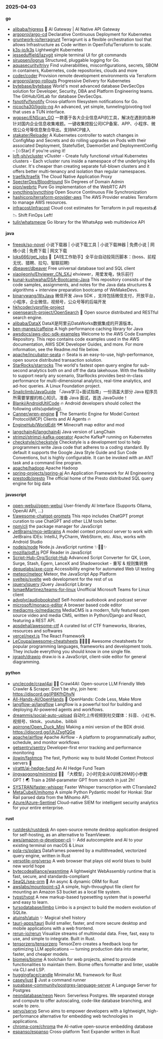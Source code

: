 ### 2025-04-03

#### go
* [alibaba/higress](https://github.com/alibaba/higress) 🤖 AI Gateway | AI Native API Gateway
* [argoproj/argo-cd](https://github.com/argoproj/argo-cd) Declarative Continuous Deployment for Kubernetes
* [gruntwork-io/terragrunt](https://github.com/gruntwork-io/terragrunt) Terragrunt is a flexible orchestration tool that allows Infrastructure as Code written in OpenTofu/Terraform to scale.
* [k3s-io/k3s](https://github.com/k3s-io/k3s) Lightweight Kubernetes
* [jesseduffield/lazygit](https://github.com/jesseduffield/lazygit) simple terminal UI for git commands
* [sirupsen/logrus](https://github.com/sirupsen/logrus) Structured, pluggable logging for Go.
* [aquasecurity/trivy](https://github.com/aquasecurity/trivy) Find vulnerabilities, misconfigurations, secrets, SBOM in containers, Kubernetes, code repositories, clouds and more
* [coder/coder](https://github.com/coder/coder) Provision remote development environments via Terraform
* [argoproj/argo-rollouts](https://github.com/argoproj/argo-rollouts) Progressive Delivery for Kubernetes
* [bytebase/bytebase](https://github.com/bytebase/bytebase) World's most advanced database DevSecOps solution for Developer, Security, DBA and Platform Engineering teams. The GitHub/GitLab for database DevSecOps.
* [fsnotify/fsnotify](https://github.com/fsnotify/fsnotify) Cross-platform filesystem notifications for Go.
* [nicocha30/ligolo-ng](https://github.com/nicocha30/ligolo-ng) An advanced, yet simple, tunneling/pivoting tool that uses a TUN interface.
* [wgpsec/ENScan_GO](https://github.com/wgpsec/ENScan_GO) 一款基于各大企业信息API的工具，解决在遇到的各种针对国内企业信息收集难题。一键收集控股公司ICP备案、APP、小程序、微信公众号等信息聚合导出。支持MCP接入
* [stakater/Reloader](https://github.com/stakater/Reloader) A Kubernetes controller to watch changes in ConfigMap and Secrets and do rolling upgrades on Pods with their associated Deployment, StatefulSet, DaemonSet and DeploymentConfig – [✩Star] if you're using it!
* [loft-sh/vcluster](https://github.com/loft-sh/vcluster) vCluster - Create fully functional virtual Kubernetes clusters - Each vcluster runs inside a namespace of the underlying k8s cluster. It's cheaper than creating separate full-blown clusters and it offers better multi-tenancy and isolation than regular namespaces.
* [traefik/traefik](https://github.com/traefik/traefik) The Cloud Native Application Proxy
* [SpecterOps/BloodHound](https://github.com/SpecterOps/BloodHound) Six Degrees of Domain Admin
* [pion/webrtc](https://github.com/pion/webrtc) Pure Go implementation of the WebRTC API
* [syncthing/syncthing](https://github.com/syncthing/syncthing) Open Source Continuous File Synchronization
* [hashicorp/terraform-provider-aws](https://github.com/hashicorp/terraform-provider-aws) The AWS Provider enables Terraform to manage AWS resources.
* [infracost/infracost](https://github.com/infracost/infracost) Cloud cost estimates for Terraform in pull requests💰📉 Shift FinOps Left!
* [tulir/whatsmeow](https://github.com/tulir/whatsmeow) Go library for the WhatsApp web multidevice API

#### java
* [freeok/so-novel](https://github.com/freeok/so-novel) 小说下载器 | 小说下载工具 | 小说下载神器 | 免费小说 | 网络小说 | 免费下载 | 网文下载
* [loks666/get_jobs](https://github.com/loks666/get_jobs) 💼【AI找工作助手】全平台自动投简历脚本：(boss、前程无忧、猎聘、拉勾、智联招聘)
* [dbeaver/dbeaver](https://github.com/dbeaver/dbeaver) Free universal database tool and SQL client
* [xiaojieonly/Ehviewer_CN_SXJ](https://github.com/xiaojieonly/Ehviewer_CN_SXJ) ehviewer，用爱发电，快乐前行
* [kunal-kushwaha/DSA-Bootcamp-Java](https://github.com/kunal-kushwaha/DSA-Bootcamp-Java) This repository consists of the code samples, assignments, and notes for the Java data structures & algorithms + interview preparation bootcamp of WeMakeDevs.
* [binarywang/WxJava](https://github.com/binarywang/WxJava) 微信开发 Java SDK ，支持包括微信支付，开放平台，小程序，企业微信，视频号，公众号等的后端开发
* [hkhcoder/vprofile-project](https://github.com/hkhcoder/vprofile-project)
* [opensearch-project/OpenSearch](https://github.com/opensearch-project/OpenSearch) 🔎 Open source distributed and RESTful search engine.
* [alibaba/DataX](https://github.com/alibaba/DataX) DataX是阿里云DataWorks数据集成的开源版本。
* [ben-manes/caffeine](https://github.com/ben-manes/caffeine) A high performance caching library for Java
* [awsdocs/aws-doc-sdk-examples](https://github.com/awsdocs/aws-doc-sdk-examples) Welcome to the AWS Code Examples Repository. This repo contains code examples used in the AWS documentation, AWS SDK Developer Guides, and more. For more information, see the Readme.md file below.
* [apache/incubator-seata](https://github.com/apache/incubator-seata) 🔥 Seata is an easy-to-use, high-performance, open source distributed transaction solution.
* [StarRocks/starrocks](https://github.com/StarRocks/starrocks) The world's fastest open query engine for sub-second analytics both on and off the data lakehouse. With the flexibility to support nearly any scenario, StarRocks provides best-in-class performance for multi-dimensional analytics, real-time analytics, and ad-hoc queries. A Linux Foundation project.
* [Snailclimb/JavaGuide](https://github.com/Snailclimb/JavaGuide) 「Java学习+面试指南」一份涵盖大部分 Java 程序员所需要掌握的核心知识。准备 Java 面试，首选 JavaGuide！
* [Blankj/AndroidUtilCode](https://github.com/Blankj/AndroidUtilCode) 🔥 Android developers should collect the following utils(updating).
* [Canner/wren-engine](https://github.com/Canner/wren-engine) 🤖 The Semantic Engine for Model Context Protocol(MCP) Clients and AI Agents 🔥
* [EngineHub/WorldEdit](https://github.com/EngineHub/WorldEdit) 🗺️ Minecraft map editor and mod
* [langchain4j/langchain4j](https://github.com/langchain4j/langchain4j) Java version of LangChain
* [strimzi/strimzi-kafka-operator](https://github.com/strimzi/strimzi-kafka-operator) Apache Kafka® running on Kubernetes
* [checkstyle/checkstyle](https://github.com/checkstyle/checkstyle) Checkstyle is a development tool to help programmers write Java code that adheres to a coding standard. By default it supports the Google Java Style Guide and Sun Code Conventions, but is highly configurable. It can be invoked with an ANT task and a command line program.
* [apache/hadoop](https://github.com/apache/hadoop) Apache Hadoop
* [spring-projects/spring-ai](https://github.com/spring-projects/spring-ai) An Application Framework for AI Engineering
* [prestodb/presto](https://github.com/prestodb/presto) The official home of the Presto distributed SQL query engine for big data

#### javascript
* [open-webui/open-webui](https://github.com/open-webui/open-webui) User-friendly AI Interface (Supports Ollama, OpenAI API, ...)
* [f/awesome-chatgpt-prompts](https://github.com/f/awesome-chatgpt-prompts) This repo includes ChatGPT prompt curation to use ChatGPT and other LLM tools better.
* [npm/cli](https://github.com/npm/cli) the package manager for JavaScript
* [JetBrains/mcp-jetbrains](https://github.com/JetBrains/mcp-jetbrains) A model context protocol server to work with JetBrains IDEs: IntelliJ, PyCharm, WebStorm, etc. Also, works with Android Studio
* [nodejs/node](https://github.com/nodejs/node) Node.js JavaScript runtime ✨🐢🚀✨
* [mozilla/pdf.js](https://github.com/mozilla/pdf.js) PDF Reader in JavaScript
* [Script-Hub-Org/Script-Hub](https://github.com/Script-Hub-Org/Script-Hub) Advanced Script Converter for QX, Loon, Surge, Stash, Egern, LanceX and Shadowrocket - 重写 & 规则集转换
* [dequelabs/axe-core](https://github.com/dequelabs/axe-core) Accessibility engine for automated Web UI testing
* [meteor/meteor](https://github.com/meteor/meteor) Meteor, the JavaScript App Platform
* [sveltejs/svelte](https://github.com/sveltejs/svelte) web development for the rest of us
* [jquery/jquery](https://github.com/jquery/jquery) jQuery JavaScript Library
* [IsmaelMartinez/teams-for-linux](https://github.com/IsmaelMartinez/teams-for-linux) Unofficial Microsoft Teams for Linux client
* [advplyr/audiobookshelf](https://github.com/advplyr/audiobookshelf) Self-hosted audiobook and podcast server
* [microsoft/monaco-editor](https://github.com/microsoft/monaco-editor) A browser based code editor
* [mediacms-io/mediacms](https://github.com/mediacms-io/mediacms) MediaCMS is a modern, fully featured open source video and media CMS, written in Python/Django and React, featuring a REST API.
* [apsdehal/awesome-ctf](https://github.com/apsdehal/awesome-ctf) A curated list of CTF frameworks, libraries, resources and softwares
* [vercel/next.js](https://github.com/vercel/next.js) The React Framework
* [LeCoupa/awesome-cheatsheets](https://github.com/LeCoupa/awesome-cheatsheets) 👩‍💻👨‍💻 Awesome cheatsheets for popular programming languages, frameworks and development tools. They include everything you should know in one single file.
* [jgraph/drawio](https://github.com/jgraph/drawio) draw.io is a JavaScript, client-side editor for general diagramming.

#### python
* [unclecode/crawl4ai](https://github.com/unclecode/crawl4ai) 🚀🤖 Crawl4AI: Open-source LLM Friendly Web Crawler & Scraper. Don't be shy, join here: https://discord.gg/jP8KfhDhyN
* [All-Hands-AI/OpenHands](https://github.com/All-Hands-AI/OpenHands) 🙌 OpenHands: Code Less, Make More
* [langflow-ai/langflow](https://github.com/langflow-ai/langflow) Langflow is a powerful tool for building and deploying AI-powered agents and workflows.
* [dreammis/social-auto-upload](https://github.com/dreammis/social-auto-upload) 自动化上传视频到社交媒体：抖音、小红书、视频号、tiktok、youtube、bilibili
* [apirrone/Open_Duck_Mini](https://github.com/apirrone/Open_Duck_Mini) Making a mini version of the BDX droid. https://discord.gg/UtJZsgfQGe
* [apache/airflow](https://github.com/apache/airflow) Apache Airflow - A platform to programmatically author, schedule, and monitor workflows
* [getsentry/sentry](https://github.com/getsentry/sentry) Developer-first error tracking and performance monitoring
* [jlowin/fastmcp](https://github.com/jlowin/fastmcp) The fast, Pythonic way to build Model Context Protocol servers 🚀
* [virattt/ai-hedge-fund](https://github.com/virattt/ai-hedge-fund) An AI Hedge Fund Team
* [jingyaogong/minimind](https://github.com/jingyaogong/minimind) 🚀🚀 「大模型」2小时完全从0训练26M的小参数GPT！🌏 Train a 26M-parameter GPT from scratch in just 2h!
* [SYSTRAN/faster-whisper](https://github.com/SYSTRAN/faster-whisper) Faster Whisper transcription with CTranslate2
* [MetaCubeX/mihomo](https://github.com/MetaCubeX/mihomo) A simple Python Pydantic model for Honkai: Star Rail parsed data from the Mihomo API.
* [Azure/Azure-Sentinel](https://github.com/Azure/Azure-Sentinel) Cloud-native SIEM for intelligent security analytics for your entire enterprise.

#### rust
* [rustdesk/rustdesk](https://github.com/rustdesk/rustdesk) An open-source remote desktop application designed for self-hosting, as an alternative to TeamViewer.
* [aws/amazon-q-developer-cli](https://github.com/aws/amazon-q-developer-cli) ✨ Add autocomplete and AI to your existing terminal on macOS & Linux
* [pola-rs/polars](https://github.com/pola-rs/polars) Dataframes powered by a multithreaded, vectorized query engine, written in Rust
* [versotile-org/verso](https://github.com/versotile-org/verso) A web browser that plays old world blues to build new world hope
* [bytecodealliance/wasmtime](https://github.com/bytecodealliance/wasmtime) A lightweight WebAssembly runtime that is fast, secure, and standards-compliant
* [SeaQL/sea-orm](https://github.com/SeaQL/sea-orm) 🐚 An async & dynamic ORM for Rust
* [awslabs/mountpoint-s3](https://github.com/awslabs/mountpoint-s3) A simple, high-throughput file client for mounting an Amazon S3 bucket as a local file system.
* [typst/typst](https://github.com/typst/typst) A new markup-based typesetting system that is powerful and easy to learn.
* [tursodatabase/limbo](https://github.com/tursodatabase/limbo) Limbo is a project to build the modern evolution of SQLite.
* [atuinsh/atuin](https://github.com/atuinsh/atuin) ✨ Magical shell history
* [tauri-apps/tauri](https://github.com/tauri-apps/tauri) Build smaller, faster, and more secure desktop and mobile applications with a web frontend.
* [rerun-io/rerun](https://github.com/rerun-io/rerun) Visualize streams of multimodal data. Free, fast, easy to use, and simple to integrate. Built in Rust.
* [tensorzero/tensorzero](https://github.com/tensorzero/tensorzero) TensorZero creates a feedback loop for optimizing LLM applications — turning production data into smarter, faster, and cheaper models.
* [biomejs/biome](https://github.com/biomejs/biome) A toolchain for web projects, aimed to provide functionalities to maintain them. Biome offers formatter and linter, usable via CLI and LSP.
* [huggingface/candle](https://github.com/huggingface/candle) Minimalist ML framework for Rust
* [casey/just](https://github.com/casey/just) 🤖 Just a command runner
* [supabase-community/postgres-language-server](https://github.com/supabase-community/postgres-language-server) A Language Server for Postgres
* [neondatabase/neon](https://github.com/neondatabase/neon) Neon: Serverless Postgres. We separated storage and compute to offer autoscaling, code-like database branching, and scale to zero.
* [servo/servo](https://github.com/servo/servo) Servo aims to empower developers with a lightweight, high-performance alternative for embedding web technologies in applications.
* [chroma-core/chroma](https://github.com/chroma-core/chroma) the AI-native open-source embedding database
* [espanso/espanso](https://github.com/espanso/espanso) Cross-platform Text Expander written in Rust
